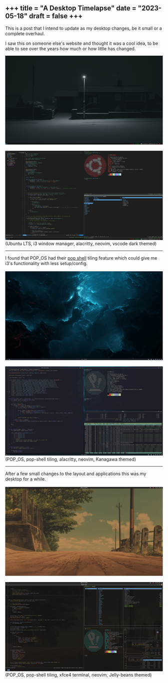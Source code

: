 +++
title = "A Desktop Timelapse"
date = "2023-05-18"
draft = false
+++
---

This is a post that I intend to update as my desktop changes, be it small or a complete overhaul.

I saw this on someone else's website and thought it was a cool idea, to be able to see over the years how much or how little has changed.

<img src="/images/desktop-2022-1.png" alt="Desktop 2022 wallpaper" class="img-fluid" />
<br/>
<br/>

<img src="/images/desktop-2022-2.png" alt="Desktop 2022 apps" class="img-fluid" />
(Ubuntu LTS, i3 window manager, alacritty, neovim, vscode dark themed)

<hr/>
I found that POP_OS had their <a href="https://github.com/pop-os/shell" target="_blank">pop shell</a> tiling feature which could give me i3's functionality with less setup/config.
<br/>
<br/>

<img src="/images/desktop-2022-2-1.png" alt="Desktop 2022 second wallpaper" class="img-fluid" />
<br/>
<br/>
<img src="/images/desktop-2022-2-2.png" alt="Desktop 2022 second apps" class="img-fluid" />
(POP_OS, pop-shell tiling, alacritty, neovim, Kanagawa themed)


<hr/>
After a few small changes to the layout and applications this was my desktop for a while.
<br/>
<br/>

<img src="/images/desktop-2023-1.png" alt="Desktop 2022 second wallpaper" class="img-fluid" />
<br/>
<br/>
<img src="/images/desktop-2023-2.png" alt="Desktop 2022 second apps" class="img-fluid" />
(POP_OS, pop-shell tiling, xfce4 terminal, neovim, Jelly-beans themed)
